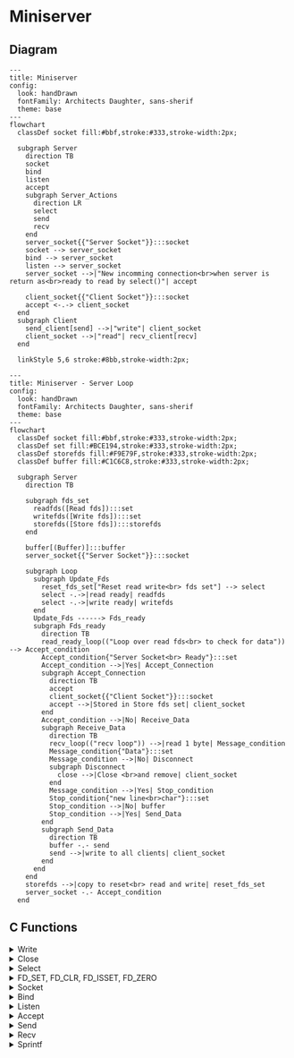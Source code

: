 # Miniserver

## Diagram

<link href="https://fonts.googleapis.com/css2?family=Architects+Daughter&display=swap" rel="stylesheet">


```mermaid
---
title: Miniserver
config:
  look: handDrawn
  fontFamily: Architects Daughter, sans-sherif
  theme: base
---
flowchart
  classDef socket fill:#bbf,stroke:#333,stroke-width:2px;

  subgraph Server
    direction TB
    socket
    bind
    listen
    accept
    subgraph Server_Actions
      direction LR
      select
      send
      recv
    end
    server_socket{{"Server Socket"}}:::socket
    socket --> server_socket
    bind --> server_socket
    listen --> server_socket
    server_socket -->|"New incomming connection<br>when server is return as<br>ready to read by select()"| accept
    
    client_socket{{"Client Socket"}}:::socket
    accept <-.-> client_socket
  end
  subgraph Client
    send_client[send] -->|"write"| client_socket
    client_socket -->|"read"| recv_client[recv]
  end

  linkStyle 5,6 stroke:#8bb,stroke-width:2px;
```

```mermaid
---
title: Miniserver - Server Loop
config:
  look: handDrawn
  fontFamily: Architects Daughter, sans-sherif
  theme: base
---
flowchart
  classDef socket fill:#bbf,stroke:#333,stroke-width:2px;
  classDef set fill:#BCE194,stroke:#333,stroke-width:2px;
  classDef storefds fill:#F9E79F,stroke:#333,stroke-width:2px;
  classDef buffer fill:#C1C6C8,stroke:#333,stroke-width:2px;

  subgraph Server
    direction TB

    subgraph fds_set
      readfds([Read fds]):::set
      writefds([Write fds]):::set
      storefds([Store fds]):::storefds
    end

    buffer[(Buffer)]:::buffer
    server_socket{{"Server Socket"}}:::socket

    subgraph Loop
      subgraph Update_Fds
        reset_fds_set["Reset read write<br> fds set"] --> select
        select -.->|read ready| readfds
        select -.->|write ready| writefds
      end
      Update_Fds ------> Fds_ready
      subgraph Fds_ready
        direction TB
        read_ready_loop(("Loop over read fds<br> to check for data")) --> Accept_condition
        Accept_condition{"Server Socket<br> Ready"}:::set
        Accept_condition -->|Yes| Accept_Connection
        subgraph Accept_Connection
          direction TB
          accept
          client_socket{{"Client Socket"}}:::socket
          accept -->|Stored in Store fds set| client_socket
        end
        Accept_condition -->|No| Receive_Data
        subgraph Receive_Data
          direction TB
          recv_loop(("recv loop")) -->|read 1 byte| Message_condition
          Message_condition{"Data"}:::set
          Message_condition -->|No| Disconnect
          subgraph Disconnect
            close -->|Close <br>and remove| client_socket
          end
          Message_condition -->|Yes| Stop_condition
          Stop_condition{"new line<br>char"}:::set
          Stop_condition -->|No| buffer
          Stop_condition -->|Yes| Send_Data
        end
        subgraph Send_Data
          direction TB
          buffer -.- send
          send -->|write to all clients| client_socket
        end
      end
    end
    storefds -->|copy to reset<br> read and write| reset_fds_set
    server_socket -.- Accept_condition
  end

```

## C Functions

<details>
<summary>Write</summary>

```c
ssize_t write(int fd, const void *buf, size_t count);
```

Writes up to `count` bytes from the buffer starting at `buf` to the file referred to by the file descriptor `fd`.

Errors happen when the function returns `-1`. The global variable `errno` is set to indicate the error.

Example:

```c
#include <unistd.h>

int main(void)
{
    char *str = "Hello, World!\n";
    write(1, str, 14);
    return (0);
}
```

</details>

<details>
<summary>Close</summary>

```c
int close(int fd);
```

Closes the file descriptor `fd`.

Errors happen when the function returns `-1`. The global variable `errno` is set to indicate the error.

Example:

```c
#include <unistd.h>

int main(void)
{
    int fd = open("file.txt", O_RDONLY);
    close(fd);
    return (0);
}
```

</details>

<details>
<summary>Select</summary>

```c
int select(int nfds, fd_set *readfds, fd_set *writefds, fd_set *exceptfds, struct timeval *timeout);
```

The `select()` function allows a program to monitor multiple file descriptors, waiting until one or more of the file descriptors become "ready" for some class of I/O operation.
When `select()` returns, the `fd_set` structures are updated to reflect which file descriptors are ready.

**Limitations**:
- The maximum number of file descriptors that `select()` can monitor is defined by the constant `FD_SETSIZE`. Usually, it is 1024.

**Parameters**:
- nfds: 
  - the highest-numbered file descriptor in any of the three sets, plus 1.
- readfds:
  - the set of file descriptors to be checked for being ready to read.
- writefds:
  - the set of file descriptors to be checked for being ready to write.
- exceptfds:
  - the set of file descriptors to be checked for error conditions.
- timeout:
  - the maximum time to wait before returning.
    - If `NULL`, `select()` will block indefinitely until at least one file descriptor is ready.
    - If `0`, `select()` will return immediately.
    - If not `NULL`, the `struct timeval` structure it points to specifies the maximum time to wait.
      - The `tv_sec` field specifies the number of seconds, and the `tv_usec` field specifies the number of microseconds.
      - The maximum time limit is 31.7 minutes.

**Returns**: 
- the number of file descriptors contained in the three returned descriptor sets (that is, the total number of bits that are set in readfds, writefds, exceptfds) which may be zero if the timeout expires before anything interesting happens.
- `-1` on error. The global variable `errno` is set to indicate the error.

**Example**:

```c
#include <sys/select.h>
#include <sys/time.h>
#include <sys/types.h>
#include <unistd.h>

int main(void)
{
    fd_set readfds;
    struct timeval tv;
    int retval;

    FD_ZERO(&readfds);
    FD_SET(0, &readfds);

    tv.tv_sec = 5;
    tv.tv_usec = 0;

    retval = select(1, &readfds, NULL, NULL, &tv);

    if (retval == -1)
        perror("select()");
    else if (retval)
        printf("Data is available now.\n");
    else
        printf("No data within five seconds.\n");

    return (0);
}
```

</details>

<details>
<summary>FD_SET, FD_CLR, FD_ISSET, FD_ZERO</summary>

```c
void FD_SET(int fd, fd_set *set);
```

```c
void FD_CLR(int fd, fd_set *set);
```

```c
int FD_ISSET(int fd, fd_set *set);
```

```c
void FD_ZERO(fd_set *set);
```

These functions are used to manipulate file descriptor sets.

- `FD_SET()` adds the file descriptor `fd` to the set `set`.
- `FD_CLR()` removes the file descriptor `fd` from the set `set`.
- `FD_ISSET()` tests whether the file descriptor `fd` is a member of the set `set`.
  - Returns a non-zero value if `fd` is a member of the set, and zero otherwise.
- `FD_ZERO()` initializes the set `set` to the null set.

</details>

<details>
<summary>Socket</summary>

```c
int socket(int domain, int type, int protocol);
```

Creates an endpoint for communication and returns a file descriptor that refers to the endpoint.

**Parameters**:

- domain:
  - the communication domain in which the socket should be created.
    - `AF_INET`: IPv4 Internet protocols.
    - `AF_INET6`: IPv6 Internet protocols.
    - `AF_UNIX`: Local communication.
    - ...
- type:
  - the type of socket to be created. Specifies the communication semantics.
    - `SOCK_STREAM`: Provides sequenced, reliable, two-way, connection-based byte streams.
    - `SOCK_DGRAM`: Supports datagrams (connectionless, unreliable messages of a fixed maximum length).
    - `SOCK_RAW`: Provides raw network protocol access.
    - ...
- protocol:
  - the protocol to be used with the socket.
    - `0`: The default protocol for the given domain and type.

**Returns**:
- a file descriptor that refers to the endpoint.
- `-1` on error. The global variable `errno` is set to indicate the error.

**Example**:

```c
#include <sys/types.h>
#include <sys/socket.h>

int main(void)
{
    int sockfd = socket(AF_INET, SOCK_STREAM, 0);
    if (sockfd == -1)
        perror("socket()");
    close(sockfd);
    return (0);
}
```

</details>

<details>
<summary>Bind</summary>

```c
int bind(int sockfd, const struct sockaddr *addr, socklen_t addrlen);
```

Assigns the address specified by `addr` to the socket referred to by the file descriptor `sockfd`.

**Parameters**:

- sockfd:
  - the file descriptor of the socket.
- addr:
  - a pointer to a `sockaddr` structure containing the address to be assigned to the socket.
- addrlen:
  - the size of the `sockaddr` structure pointed to by `addr`.

**Returns**:
- `0` on success.
- `-1` on error. The global variable `errno` is set to indicate the error.
  
**Example**:

```c
#include <sys/types.h>
#include <sys/socket.h>
#include <arpa/inet.h>

int main(void)
{
    int sockfd = socket(AF_INET, SOCK_STREAM, 0);
    struct sockaddr_in addr;

    addr.sin_family = AF_INET;
    addr.sin_port = htons(8080);
    addr.sin_addr.s_addr = INADDR_ANY;

    if (bind(sockfd, (struct sockaddr *)&addr, sizeof(addr)) == -1)
        perror("bind()");
    
    printf("Address family: %d\n", addr.sin_family);
    printf("Port: %d\n", ntohs(addr.sin_port));
    printf("IP address: %s\n", inet_ntoa(addr.sin_addr));
    close(sockfd);
    return (0);
}
```

</details>

<details>
<summary>Listen</summary>

```c
int listen(int sockfd, int backlog);
```

Marks the socket referred to by `sockfd` as a passive socket, that is, as a socket that will be used to accept incoming connection requests.

**Parameters**:
- sockfd:
  - the file descriptor of the socket.
- backlog:
  - the maximum length to which the queue of pending connections for the socket may grow.
  - If a connection request arrives when the queue is full, the client may receive an error with an indication of `ECONNREFUSED`.
  - If `backlog` is greater than `SOMAXCONN`, the value of `SOMAXCONN` is used. `SOMAXCONN` is a system-defined constant.
  - If `backlog` is set to `0`, the kernel will use a default value.

**Returns**:
- `0` on success.
- `-1` on error. The global variable `errno` is set to indicate the error.

**Example**:

```c
#include <sys/types.h>
#include <sys/socket.h>
#include <arpa/inet.h>

int main(void)
{
    int sockfd = socket(AF_INET, SOCK_STREAM, 0);
    struct sockaddr_in addr;

    addr.sin_family = AF_INET;
    addr.sin_port = htons(8080);
    addr.sin_addr.s_addr = INADDR_ANY;

    if (bind(sockfd, (struct sockaddr *)&addr, sizeof(addr)) == -1)
        perror("bind()");

    if (listen(sockfd, 5) == -1)
        perror("listen()");

    printf("Listening on port %d\n", ntohs(addr.sin_port));
    close(sockfd);
    return (0);
}
```

</details>

<details>
<summary>Accept</summary>

```c
int accept(int sockfd, struct sockaddr *addr, socklen_t *addrlen);
```

Accepts a new incoming connection on the socket referred to by the file descriptor `sockfd`.

**Parameters**:
- sockfd:
  - the file descriptor of the socket.
- addr:
  - a pointer to a `sockaddr` structure that will contain the address of the connecting entity.
- addrlen:
  - a pointer to a `socklen_t` that will contain the size of the `sockaddr` structure pointed to by `addr`.

**Returns**:
- a file descriptor for the accepted socket.
- `-1` on error. The global variable `errno` is set to indicate the error.

**Example**:

```c
// To connect to the server, use the command: nc
// nc 127.0.0.1 8080

#include <sys/types.h>
#include <sys/socket.h>
#include <arpa/inet.h>

int main(void)
{
    int sockfd = socket(AF_INET, SOCK_STREAM, 0);
    if (sockfd == -1)
        perror("socket()");
    struct sockaddr_in addr;
    socklen_t addrlen = sizeof(addr);

    addr.sin_family = AF_INET;
    addr.sin_port = htons(8080);
    addr.sin_addr.s_addr = inet_addr("127.0.0.1");

    if (bind(sockfd, (struct sockaddr *)&addr, sizeof(addr)) == -1)
        perror("bind()");

    if (listen(sockfd, 5) == -1)
        perror("listen()");

    int newsockfd = accept(sockfd, (struct sockaddr *)&addr, &addrlen);
    if (newsockfd == -1)
        perror("accept()");

    printf("Accepted connection from %s:%d\n", inet_ntoa(addr.sin_addr), ntohs(addr.sin_port));
    close(newsockfd);
    close(sockfd);
    return (0);
}
```

</details>

<details>
<summary>Send</summary>

```c
ssize_t send(int sockfd, const void *buf, size_t len, int flags);
```

Sends a message on the socket referred to by the file descriptor `sockfd`. 

**Parameters**:
- sockfd:
  - the file descriptor of the socket.
- buf:
  - a pointer to the buffer containing the message to be sent.
- len:
  - the length of the message in bytes.
- flags:
  - the type of message transmission.
    - `0`: No flags are set.
    - `MSG_OOB`: Send out-of-band data.
    - `MSG_EOR`: Indicate the end of a record.
    - `MSG_NOSIGNAL`: Do not send a `SIGPIPE` signal if the peer has closed the connection.
    - ...

**Returns**:
- the number of bytes sent.
- `-1` on error. The global variable `errno` is set to indicate the error.

**Example**:

```c
// To connect to the server, use the command: nc
// nc 127.0.0.1 8080
// You should see the message "Hello, World!" on the client side.
#include <sys/types.h>
#include <sys/socket.h>
#include <arpa/inet.h>

int main(void)
{
  int sockfd = socket(AF_INET, SOCK_STREAM, 0);
  if (sockfd == -1)
    perror("socket()");
  struct sockaddr_in addr;
  socklen_t addrlen = sizeof(addr);

  addr.sin_family = AF_INET;
  addr.sin_port = htons(8080);
  addr.sin_addr.s_addr = inet_addr("127.0.0.1");

  if (bind(sockfd, (struct sockaddr *)&addr, sizeof(addr)) == -1)
    perror("bind()");

  if (listen(sockfd, 5) == -1)
    perror("listen()");
  
  int newsockfd = accept(sockfd, (struct sockaddr *)&addr, &addrlen);
  if (newsockfd == -1)
    perror("accept()");

  char *msg = "Hello, World!";
  if (send(newsockfd, msg, 13, 0) == -1)
    perror("send()");

  close(newsockfd);
  close(sockfd);
  return (0);
}
```

</details>

<details>
<summary>Recv</summary>

```c
ssize_t recv(int sockfd, void *buf, size_t len, int flags);
```

Receives a message from a socket.

**Parameters**:
- sockfd:
  - the file descriptor of the socket.
- buf:
  - a pointer to the buffer where the message should be stored.
- len:
  - the length of the buffer in bytes.
- flags:
  - the type of message reception.
    - `0`: No flags are set.
    - `MSG_OOB`: Receive out-of-band data.
    - `MSG_PEEK`: Return data from the beginning of the receive queue without removing it from the queue.
    - `MSG_WAITALL`: Block until the full amount of data can be returned.
    - ...

**Returns**:
- the number of bytes received.
- `0` when the peer has performed an orderly shutdown.
- `-1` on error. The global variable `errno` is set to indicate the error.

**Example**:

```c
#include <sys/types.h>
#include <sys/socket.h>
#include <arpa/inet.h>

int main(void)
{
  // To receive the message, use the command: nc
  // nc localhost 8080
  int sockfd = socket(AF_INET, SOCK_STREAM, 0);
  if (sockfd == -1)
      perror("socket()");
  struct sockaddr_in addr;
  socklen_t addrlen = sizeof(addr);

  addr.sin_family = AF_INET;
  addr.sin_port = htons(8080);
  addr.sin_addr.s_addr = inet_addr("127.0.0.1");

  if (bind(sockfd, (struct sockaddr *)&addr, sizeof(addr)) == -1)
      perror("bind()");
  
  if (listen(sockfd, 5) == -1)
      perror("listen()");
  
  int newsockfd = accept(sockfd, (struct sockaddr *)&addr, &addrlen);
  if (newsockfd == -1)
      perror("accept()");

  char buf[1024];
  if (recv(newsockfd, buf, 1024, 0) == -1)
      perror("recv()");

  printf("Received message: %s\n", buf);
  close(newsockfd);
  close(sockfd);
  return (0);
}
```

</details>

<details>
<summary>Sprintf</summary>

```c
int sprintf(char *str, const char *format, ...);
```

Writes the formatted data to the string `str`. The function is similar to `printf()` but writes the **output to a string instead of file descriptor**.

**Parameters**:
- str:
  - a pointer to the buffer where the formatted data should be stored.
- format:
  - a format string that contains the text to be written to the buffer.

**Returns**:
- the number of characters written to the buffer.
- a negative value if an error occurred.

**Example**:

```c
#include <stdio.h>

int main(void)
{
    char buf[1024];
    sprintf(buf, "Hello, %s!\n", "World");
    printf("%s", buf);
    return (0);
}
```